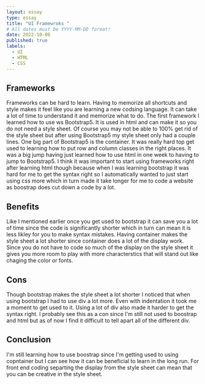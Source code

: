```yaml
---
layout: essay
type: essay
title: "UI Framewroks "
# All dates must be YYYY-MM-DD format!
date: 2022-10-06
published: true
labels:
  - UI
  - HTML
  - CSS
---
```




## Frameworks
Frameworks can be hard to learn. Having to memorize all shortcuts and style makes it feel like you are learning a new codsing language. It can take a lot of time to understand it and memorize what to do. The first framework I learned how to use ws Bootstrap5. It is used in html and can make it so you do not need a style sheet. Of course you may not be able to 100% get rid of the style sheet but after using Bootstrap5 my style sheet only had a couple lines. One big part of Bootstrap5 is the container. It was really hard top get used to learning how to put row and column classes in the right places. It was a big jump having just learned how to use html in one week to having to jump to Bootstrap5. I think it was important to start using frameworks right after learning html though because when I was learning bootstrap it was hard for me to get the syntax right so I automatically wanted to just start using css more which in turn made it take longer for me to code a website as boostrap does cut down a code by a lot. 


## Benefits
Like I mentioned earlier once you get used to bootstrap it can save you a lot of time since the code is significantly shorter which in turn can mean it is less likley for you to make syntax mistakes. Having container makes the style sheet a lot shorter since container does a lot of the display work. Since you do not have to code so much of the display on the style sheet it gives you more room to play with more characterstics that will stand out like chaging the color or fonts. 

## Cons
Though bootstrap makes the style sheet a lot shorter I noticed that when using bootstrap I had to use div a lot more. Even with indentation it took me a moment to get used to it. Using a lot of div also made it harder to get the syntax right. I probably see this as a con since I'm still not used to boostrap and html but as of now I find it difficult to tell apart all of the different div. 

## Conclusion
I'm still learning how to use boostrap since I'm getting used to using copntainer but I can see how it can be beneficial to learn in the long run. For front end coding separting the display from the style sheet can mean that you can be creative in the style sheet. 
